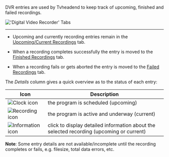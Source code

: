 DVR entries are used by Tvheadend to keep track of upcoming, finished and failed recordings.

!['Digital Video Recorder' Tabs](docresources/configdvrtabs4.png)

---

  * Upcoming and currently recording entries remain in the [Upcoming/Current Recordings](dvr_upcoming) tab.
 
  * When a recording completes successfully the entry is moved to the [Finished Recordings](dvr_finished) tab.

  * When a recording fails or gets aborted the entry is moved to the [Failed Recordings](dvr_failed) tab.
  
The *Details* column gives a quick overview as to the status of each 
entry:

Icon                                       | Description
-------------------------------------------|-------------
![Clock icon](icons/scheduled.png)         | the program is scheduled (upcoming)
![Recording icon](icons/rec.png)           | the program is active and underway (current)
![Information icon](icons/information.png) | click to display detailed information about the selected recording (upcoming or current)
  
**Note**: Some entry details are not available/incomplete until the recording 
completes or fails, e.g. filesize, total data errors, etc.

